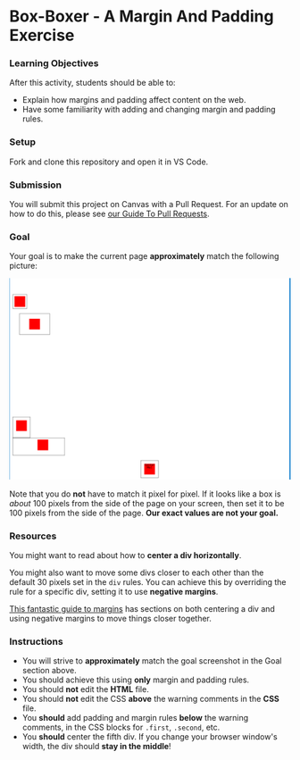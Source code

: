 # Box-Boxer - A Margin And Padding Exercise

### Learning Objectives

After this activity, students should be able to:

- Explain how margins and padding affect content on the web.
- Have some familiarity with adding and changing margin and padding rules.

### Setup

Fork and clone this repository and open it in VS Code.

### Submission

You will submit this project on Canvas with a Pull Request. For an update on how to do this, please see [our Guide To Pull Requests](https://github.com/AnnieCannons/intro-to-programming-curriculum/blob/main/git/resources/github-pull-request-guide.md).

### Goal

Your goal is to make the current page **approximately** match the following picture:

![our goal for each of the five divs](./goal.png)

Note that you do **not** have to match it pixel for pixel. If it looks like a box is _about_ 100 pixels from the side of the page on your screen, then set it to be 100 pixels from the side of the page. **Our exact values are not your goal.**

### Resources

You might want to read about how to **center a div horizontally**.

You might also want to move some divs closer to each other than the default 30 pixels set in the `div` rules. You can achieve this by overriding the rule for a specific div, setting it to use **negative margins**.

[This fantastic guide to margins](https://css-tricks.com/almanac/properties/m/margin/) has sections on both centering a div and using negative margins to move things closer together.

### Instructions

- You will strive to **approximately** match the goal screenshot in the Goal section above.
- You should achieve this using **only** margin and padding rules.
- You should **not** edit the **HTML** file.
- You should **not** edit the CSS **above** the warning comments in the **CSS** file.
- You **should** add padding and margin rules **below** the warning comments, in the CSS blocks for `.first`, `.second`, etc.
- You **should** center the fifth div. If you change your browser window's width, the div should **stay in the middle**!
